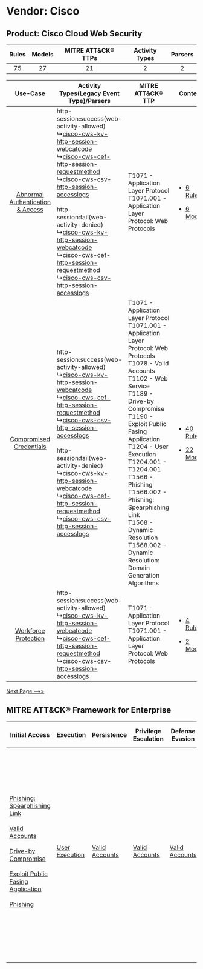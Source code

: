 Vendor: Cisco
=============
Product: Cisco Cloud Web Security
---------------------------------
| Rules | Models | MITRE ATT&CK® TTPs | Activity Types | Parsers |
|:-----:|:------:|:------------------:|:--------------:|:-------:|
|  75   |   27   |         21         |       2        |    2    |

|    Use-Case    | Activity Types(Legacy Event Type)/Parsers    | MITRE ATT&CK® TTP    | Content    |
|:----:| ---- | ---- | ---- |
| [Abnormal Authentication & Access](../../../UseCases/uc_abnormal_authentication_&_access.md) |  http-session:success(web-activity-allowed)<br> ↳[cisco-cws-kv-http-session-webcatcode](Ps/pC_ciscocwskvhttpsessionwebcatcode.md)<br> ↳[cisco-cws-cef-http-session-requestmethod](Ps/pC_ciscocwscefhttpsessionrequestmethod.md)<br> ↳[cisco-cws-csv-http-session-accesslogs](Ps/pC_ciscocwscsvhttpsessionaccesslogs.md)<br><br> http-session:fail(web-activity-denied)<br> ↳[cisco-cws-kv-http-session-webcatcode](Ps/pC_ciscocwskvhttpsessionwebcatcode.md)<br> ↳[cisco-cws-cef-http-session-requestmethod](Ps/pC_ciscocwscefhttpsessionrequestmethod.md)<br> ↳[cisco-cws-csv-http-session-accesslogs](Ps/pC_ciscocwscsvhttpsessionaccesslogs.md)<br> | T1071 - Application Layer Protocol<br>T1071.001 - Application Layer Protocol: Web Protocols<br>    | [<ul><li>6 Rules</li></ul><ul><li>6 Models</li></ul>](RM/r_m_cisco_cisco_cloud_web_security_Abnormal_Authentication_&_Access.md) |
|          [Compromised Credentials](../../../UseCases/uc_compromised_credentials.md)          |  http-session:success(web-activity-allowed)<br> ↳[cisco-cws-kv-http-session-webcatcode](Ps/pC_ciscocwskvhttpsessionwebcatcode.md)<br> ↳[cisco-cws-cef-http-session-requestmethod](Ps/pC_ciscocwscefhttpsessionrequestmethod.md)<br> ↳[cisco-cws-csv-http-session-accesslogs](Ps/pC_ciscocwscsvhttpsessionaccesslogs.md)<br><br> http-session:fail(web-activity-denied)<br> ↳[cisco-cws-kv-http-session-webcatcode](Ps/pC_ciscocwskvhttpsessionwebcatcode.md)<br> ↳[cisco-cws-cef-http-session-requestmethod](Ps/pC_ciscocwscefhttpsessionrequestmethod.md)<br> ↳[cisco-cws-csv-http-session-accesslogs](Ps/pC_ciscocwscsvhttpsessionaccesslogs.md)<br> | T1071 - Application Layer Protocol<br>T1071.001 - Application Layer Protocol: Web Protocols<br>T1078 - Valid Accounts<br>T1102 - Web Service<br>T1189 - Drive-by Compromise<br>T1190 - Exploit Public Fasing Application<br>T1204 - User Execution<br>T1204.001 - T1204.001<br>T1566 - Phishing<br>T1566.002 - Phishing: Spearphishing Link<br>T1568 - Dynamic Resolution<br>T1568.002 - Dynamic Resolution: Domain Generation Algorithms<br> | [<ul><li>40 Rules</li></ul><ul><li>22 Models</li></ul>](RM/r_m_cisco_cisco_cloud_web_security_Compromised_Credentials.md)        |
|    [Workforce Protection](../../../UseCases/uc_workforce_protection.md)    |  http-session:success(web-activity-allowed)<br> ↳[cisco-cws-kv-http-session-webcatcode](Ps/pC_ciscocwskvhttpsessionwebcatcode.md)<br> ↳[cisco-cws-cef-http-session-requestmethod](Ps/pC_ciscocwscefhttpsessionrequestmethod.md)<br> ↳[cisco-cws-csv-http-session-accesslogs](Ps/pC_ciscocwscsvhttpsessionaccesslogs.md)<br>    | T1071 - Application Layer Protocol<br>T1071.001 - Application Layer Protocol: Web Protocols<br>    | [<ul><li>4 Rules</li></ul><ul><li>2 Models</li></ul>](RM/r_m_cisco_cisco_cloud_web_security_Workforce_Protection.md)    |
[Next Page -->>](2_ds_cisco_cisco_cloud_web_security.md)

MITRE ATT&CK® Framework for Enterprise
--------------------------------------
| Initial Access                                                                                                                                                                                                                                                                                                                                                                      | Execution                                                           | Persistence                                                         | Privilege Escalation                                                | Defense Evasion                                                     | Credential Access | Discovery | Lateral Movement                                                            | Collection | Command and Control                                                                                                                                                                                                                                                                                                                                                                                                                                                                                                                                                        | Exfiltration                                                                                                                                                                                                                                                                             | Impact                                                                  |
| ----------------------------------------------------------------------------------------------------------------------------------------------------------------------------------------------------------------------------------------------------------------------------------------------------------------------------------------------------------------------------------- | ------------------------------------------------------------------- | ------------------------------------------------------------------- | ------------------------------------------------------------------- | ------------------------------------------------------------------- | ----------------- | --------- | --------------------------------------------------------------------------- | ---------- | -------------------------------------------------------------------------------------------------------------------------------------------------------------------------------------------------------------------------------------------------------------------------------------------------------------------------------------------------------------------------------------------------------------------------------------------------------------------------------------------------------------------------------------------------------------------------- | ---------------------------------------------------------------------------------------------------------------------------------------------------------------------------------------------------------------------------------------------------------------------------------------- | ----------------------------------------------------------------------- |
| [Phishing: Spearphishing Link](https://attack.mitre.org/techniques/T1566/002)<br><br>[Valid Accounts](https://attack.mitre.org/techniques/T1078)<br><br>[Drive-by Compromise](https://attack.mitre.org/techniques/T1189)<br><br>[Exploit Public Fasing Application](https://attack.mitre.org/techniques/T1190)<br><br>[Phishing](https://attack.mitre.org/techniques/T1566)<br><br> | [User Execution](https://attack.mitre.org/techniques/T1204)<br><br> | [Valid Accounts](https://attack.mitre.org/techniques/T1078)<br><br> | [Valid Accounts](https://attack.mitre.org/techniques/T1078)<br><br> | [Valid Accounts](https://attack.mitre.org/techniques/T1078)<br><br> |                   |           | [Internal Spearphishing](https://attack.mitre.org/techniques/T1534)<br><br> |            | [Web Service](https://attack.mitre.org/techniques/T1102)<br><br>[Application Layer Protocol: Web Protocols](https://attack.mitre.org/techniques/T1071/001)<br><br>[Dynamic Resolution](https://attack.mitre.org/techniques/T1568)<br><br>[Dynamic Resolution: Domain Generation Algorithms](https://attack.mitre.org/techniques/T1568/002)<br><br>[Proxy: Multi-hop Proxy](https://attack.mitre.org/techniques/T1090/003)<br><br>[Application Layer Protocol](https://attack.mitre.org/techniques/T1071)<br><br>[Proxy](https://attack.mitre.org/techniques/T1090)<br><br> | [Exfiltration Over C2 Channel](https://attack.mitre.org/techniques/T1041)<br><br>[Exfiltration Over Web Service: Exfiltration to Cloud Storage](https://attack.mitre.org/techniques/T1567/002)<br><br>[Exfiltration Over Web Service](https://attack.mitre.org/techniques/T1567)<br><br> | [Resource Hijacking](https://attack.mitre.org/techniques/T1496)<br><br> |